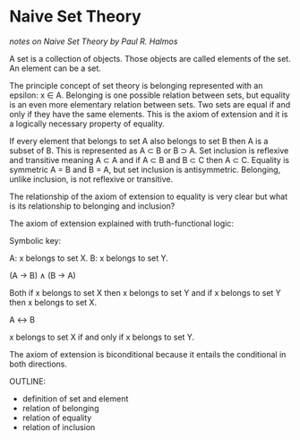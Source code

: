 # Naive Set Theory

*notes on _Naive Set Theory_ by Paul R. Halmos*

A set is a collection of objects. Those objects are called elements of the set. An element can be a set.

The principle concept of set theory is belonging represented with an epsilon: x ∈ A. Belonging is one possible relation between sets, but equality is an even more elementary relation between sets. Two sets are equal if and only if they have the same elements. This is the axiom of extension and it is a logically necessary property of equality.

If every element that belongs to set A also belongs to set B then A is a subset of B. This is represented as A ⊂ B or B ⊃ A. Set inclusion is reflexive and transitive meaning A ⊂ A and if A ⊂ B and B ⊂ C then A ⊂ C. Equality is symmetric A = B and B = A, but set inclusion is antisymmetric. Belonging, unlike inclusion, is not reflexive or transitive.

The relationship of the axiom of extension to equality is very clear but what is its relationship to belonging and inclusion?

The axiom of extension explained with truth-functional logic:

Symbolic key:

A: x belongs to set X.
B: x belongs to set Y.

(A →  B) ∧ (B →  A)

Both if x belongs to set X then x belongs to set Y and if x belongs to set Y then x belongs to set X.

A ↔  B

x belongs to set X if and only if x belongs to set Y.

The axiom of extension is biconditional because it entails the conditional in both directions.

OUTLINE:

* definition of set and element
* relation of belonging
* relation of equality
* relation of inclusion
